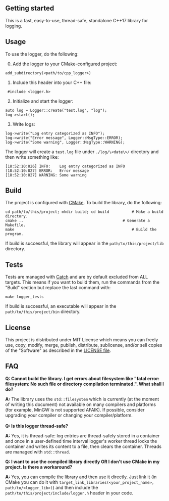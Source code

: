 ## Getting started
This is a fast, easy-to-use, thread-safe, standalone C++17 library for logging.

## Usage
To use the logger, do the following:

0. Add the logger to your CMake-configured project:
```
add_subdirectory(<path/to/cpp_logger>)
```

1. Include this header into your C++ file:
```
 #include <logger.h>
```

2. Initialize and start the logger:
```
auto log = Logger::create("test.log", "log");
log->start();
```

3. Write logs:
```
log->write("Log entry categorized as INFO");
log->write("Error message", Logger::MsgType::ERROR);
log->write("Some warning", Logger::MsgType::WARNING);
```
The logger will create a `test.log` file under `./log/\<date\>/` directory and then write something like:
```
[18:52:10:826] INFO:	Log entry categorized as INFO
[18:52:10:827] ERROR:	Error message
[18:52:10:827] WARNING:	Some warning
```

## Build
The project is configured with [CMake](https://cmake.org/). To build the library, do the following:
```
cd path/to/this/project; mkdir build; cd build          # Make a build directory.
cmake ..    		                                # Generate a Makefile.
make                                                    # Build the program.
```
If build is successful, the library will appear in the `path/to/this/project/lib` directory.

## Tests
Tests are managed with [Catch](https://github.com/catchorg/Catch2) and are by default excluded from ALL targets. This means if you want to build them, run the commands from the "Build" section but replace the last command with:
```
make logger_tests
```
If build is successful, an executable will appear in the `path/to/this/project/bin` directory.

## License
This project is distributed under MIT License which means you can freely use, copy, modify, merge, publish, distribute, sublicense, and/or sell copies of the "Software" as described in the [LICENSE file](https://github.com/oyyablokov/cpp-logger/blob/master/LICENSE).

## FAQ
**Q: Cannot build the library. I get errors about filesystem like "fatal error: filesystem: No such file or directory compilation terminated.". What shall I do?**

**A:** The library uses the `std::filesystem` which is currently (at the moment of writing this document) not available on many compilers and platforms (for example, MinGW is not supported AFAIK). If possible, consider upgrading your compiler or changing your compiler/platform.
<br><br>
**Q: Is this logger thread-safe?**

**A:** Yes, it is thread-safe: log entries are thread-safely stored in a container and once in a user-defined time interval logger's worker thread locks the container and writes its content to a file, then clears the container. Threads are managed with `std::thread`.

**Q: I want to use the compiled library directly OR I don't use CMake in my project. Is there a workaround?**

**A:** Yes, you can compile the library and then use it directly. Just link it (in CMake you can do it with `target_link_libraries(<your_project_name>, path/to/<logger_lib>)`) and then include the `path/to/this/project/include/logger.h` header in your code.
